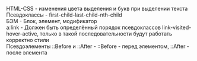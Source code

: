 HTML-CSS - изменения цвета выделения и букв при выделении текста <br>
Псевдоклассы - first-child-last-child-nth-child <br>
БЭМ - Блок, элемент, модификатор <br>
a:link - Должен быть определённый порядок псевдоклассов link-visited-hover-active, только в такой последовательности будут работать корректно стили <br>
Псевдоэлементы ::Before и ::After - ::Before - перед элементом, ::After - после элемента